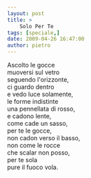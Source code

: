 ```yaml
---
layout: post
title: >
    Solo Per Te
tags: [speciale,]
date: 2009-04-26 16:47:00
author: pietro
---
```

Ascolto le gocce<br/>muoversi sul vetro<br/>seguendo l'orizzonte,<br/>ci guardo dentro<br/>e vedo luce solamente,<br/>le forme indistinte<br/>una pennellata di rosso,<br/>e cadono lente,<br/>come cade un sasso,<br/>per te le gocce,<br/>non cadon verso il basso,<br/>non come le rocce<br/>che scalar non posso,<br/>per te sola<br/>pure il fuoco vola.
